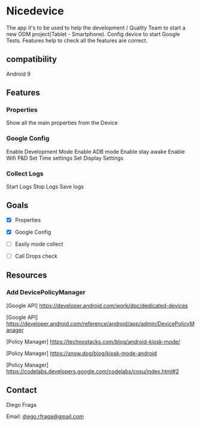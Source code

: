 # Nicedevice

The app it's to be used to help the development / Quality Team to start a new ODM project(Tablet - Smartphone).
Config device to start Google Tests. Features help to check all the features are correct.

## compatibility 

Android 9

## Features

### Properties

Show all the main properties from the Device

### Google Config

Enable Development Mode
Enable ADB mode
Enable stay awake
Enable Wifi P&D
Set Time settings
Set Display Settings 

### Collect Logs

Start Logs 
Stop Logs
Save logs

## Goals

- [x] Properties
- [x] Google Config
- [ ] Easily mode collect
- [ ] Call Drops check



## Resources

### Add DevicePolicyManager

[Google API] https://developer.android.com/work/dpc/dedicated-devices

[Google API] https://developer.android.com/reference/android/app/admin/DevicePolicyManager

[Policy Manager] https://technostacks.com/blog/android-kiosk-mode/

[Policy Manager] https://snow.dog/blog/kiosk-mode-android

[Policy Manager] https://codelabs.developers.google.com/codelabs/cosu/index.html#2


## Contact

Diego Fraga

Email: diego.rfraga@gmail.com


